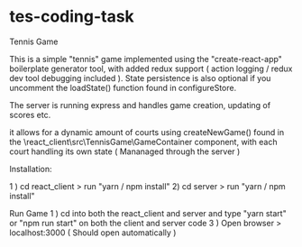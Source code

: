 # tes-coding-task
Tennis Game

This is a simple "tennis" game implemented using the "create-react-app" boilerplate generator tool, with added redux support ( action logging / redux dev tool debugging included ). State persistence is also optional if  you uncomment the loadState() function found in configureStore.

The server is running express and handles game creation, updating of scores etc.

it allows for a dynamic amount of courts using createNewGame() found in the \react_client\src\TennisGame\GameContainer component, with each court handling its own state ( Mananaged through the server )

Installation: 

1 ) cd react_client > run "yarn / npm install"
2)  cd server > run "yarn / npm install"

Run Game
1 ) cd into both the react_client and server and type "yarn start" or "npm run start" on both the client and server code
3 ) Open browser > localhost:3000 ( Should open automatically )
